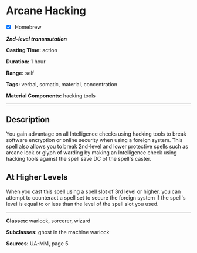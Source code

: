 # Arcane Hacking

- [x] Homebrew

***2nd-level transmutation***

**Casting Time:** action

**Duration:** 1 hour

**Range:** self

**Tags:** verbal, somatic, material, concentration

**Material Components:** hacking tools

---

## Description
You gain advantage on all Intelligence checks using hacking tools to break software encryption or online security when using a foreign system.
This spell also allows you to break 2nd-level and lower protective spells such as arcane lock or glyph of warding by making an Intelligence check using hacking tools against the spell save DC of the spell's caster.

## At Higher Levels
When you cast this spell using a spell slot of 3rd level or higher, you can attempt to counteract a spell set to secure the foreign system if the spell's level is equal to or less than the level of the spell slot you used.

---

**Classes:** warlock, sorcerer, wizard

**Subclasses:** ghost in the machine warlock

**Sources:** UA-MM, page 5

